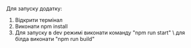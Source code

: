 Для запуску додатку:
1) Відкрити термінал
2) Виконати npm install
3) Для запуску в dev режимі виконати команду "npm run start" \ для білда виконати "npm run build"